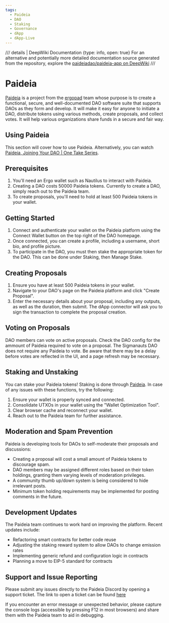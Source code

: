 ```yaml
---
tags:
  - Paideia
  - DAO
  - Staking
  - Governance
  - dApp
  - dApp-Live
---
```


/// details | DeepWiki Documentation
    {type: info, open: true}
For an alternative and potentially more detailed documentation source generated from the repository, explore the [paideiadao/paideia-app on DeepWiki](https://deepwiki.com/paideiadao/paideia-app)
///



# Paideia
[Paideia](https://www.paideia.im) is a project from the [ergopad](ergopad.md) team whose purpose is to create a functional, secure, and well-documented DAO software suite that supports DAOs as they form and develop. It will make it easy for anyone to initiate a DAO, distribute tokens using various methods, create proposals, and collect votes. It will help various organizations share funds in a secure and fair way.

## Using Paideia
This section will cover how to use Paideia. Alternatively, you can watch [Paideia, Joining Your DAO | One Take Series](https://youtu.be/YUGNLQ6n8BA).

## Prerequisites

1. You'll need an Ergo wallet such as Nautilus to interact with Paideia.
2. Creating a DAO costs 50000 Paideia tokens. Currently to create a DAO, simply reach out to the Paideia team.
3. To create proposals, you'll need to hold at least 500 Paideia tokens in your wallet.

## Getting Started

1. Connect and authenticate your wallet on the Paideia platform using the Connect Wallet button on the top right of the DAO homepage.
2. Once connected, you can create a profile, including a username, short bio, and profile picture.
3. To participate in the DAO, you must then stake the appropriate token for the DAO. This can be done under Staking, then Manage Stake.

## Creating Proposals

1. Ensure you have at least 500 Paideia tokens in your wallet.
2. Navigate to your DAO's page on the Paideia platform and click "Create Proposal".
3. Enter the necessary details about your proposal, including any outputs, as well as the duration, then submit. The dApp connector will ask you to sign the transaction to complete the proposal creation.

## Voting on Proposals
DAO members can vote on active proposals. Check the DAO config for the ammount of Paideia required to vote on a proposal. The Sigmanauts DAO does not require any Paideia to vote. Be aware that there may be a delay before votes are reflected in the UI, and a page refresh may be necessary.

## Staking and Unstaking

You can stake your Paideia tokens! Staking is done through [Paideia](https://app.paideia.im/Paideia/staking). In case of any issues with these functions, try the following:

1. Ensure your wallet is properly synced and connected.
2. Consolidate UTXOs in your wallet using the "Wallet Optimization Tool".
3. Clear browser cache and reconnect your wallet.
4. Reach out to the Paideia team for further assistance.

## Moderation and Spam Prevention

Paideia is developing tools for DAOs to self-moderate their proposals and discussions:

- Creating a proposal will cost a small amount of Paideia tokens to discourage spam.
- DAO members may be assigned different roles based on their token holdings, granting them varying levels of moderation privileges.
- A community thumb up/down system is being considered to hide irrelevant posts.
- Minimum token holding requirements may be implemented for posting comments in the future.

## Development Updates

The Paideia team continues to work hard on improving the platform. Recent updates include:

- Refactoring smart contracts for better code reuse
- Adjusting the staking reward system to allow DAOs to change emission rates
- Implementing generic refund and configuration logic in contracts
- Planning a move to EIP-5 standard for contracts

## Support and Issue Reporting

Please submit any issues directly to the Paideia Discord by opening a support ticket. The link to open a ticket can be found [here](https://discord.gg/jP25DeTC8U) 

If you encounter an error message or unexpected behavior, please capture the console logs (accessible by pressing F12 in most browsers) and share them with the Paideia team to aid in debugging.
